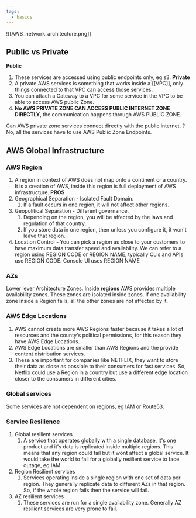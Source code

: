 ```yaml
---
tags:
  - basics
---
```


![[AWS_network_architecture.png]]

## Public vs Private


**Public**
1. These services are accessed using public endpoints only, eg s3.
**Private** 
1. A private AWS services is something that works inside a [[VPC]], only things connected to that VPC can access those services.
2. You can attach a Gateway to a VPC for some service in the VPC to be able to access AWS public Zone.
3. **No AWS PRIVATE ZONE CAN ACCESS PUBLIC INTERNET ZONE DIRECTLY**, the communication happens through AWS PUBLIC ZONE.

Can AWS private zone services connect directly with the public internet.
?
No, all the services have to use AWS Public Zone Endpoints.
<!--SR:!2024-07-19,16,230-->

## AWS Global Infrastructure

### **AWS Region**

1. A region in context of AWS does not map onto a continent or a country. It is a creation of AWS, inside this region is full deployment of AWS infrastructure.
**PROS**
1. Geographical Separation - Isolated Fault Domain.
	1. If a fault occurs in one region, it will not affect other regions.
2.  Geopolitical Separation - Different governance. 
	1. Depending on the region, you will be affected by the laws and regulation of that country.
	2. If you store data in one region, then unless you configure it, it won't leave that region.
3. Location Control - You can pick a region as close to your customers to have maximum data transfer speed and availability.
We can refer to a region using REGION CODE or REGION NAME, typically CLIs and APIs use REGION CODE.
Console UI uses REGION NAME

### AZs

Lower lever Architecture Zones. Inside **regions** AWS provides multiple availability zones.
These zones are isolated inside zones.
If one availability zone inside a Region fails, all the other zones are not affected by it.

### **AWS Edge Locations**

1. AWS cannot create more AWS Regions faster because it takes a lot of resources and the county's political permissions, for this reason they have AWS Edge Locations.
2. AWS Edge Locations are smaller than AWS Regions and the provide content distribution services. 
3. These are important for companies like NETFLIX, they want to store their data as close as possible to their consumers for fast services. So, Netflix could use a Region in a country but use a different edge location closer to the consumers in different cities.
### **Global services**

Some services are not dependent on regions, eg IAM or Route53.
### Service Resilience
1. Global resilient services
	1.  A service that operates globally with a single database, it's one product and it's data is replicated inside multiple regions. This means that any region could fail but it wont affect a global service. It would take the world to fail for a globally resilient service to face outage, eg IAM
2. Region Resilient services
	1.  Services operating inside a single region with one set of data per region. They generally replicate data to different AZs in that region. So, if the whole region fails then the service will fail.
3. AZ resilient services
	1. These services are run for a single availability zone. Generally AZ resilient services are very prone to fail.